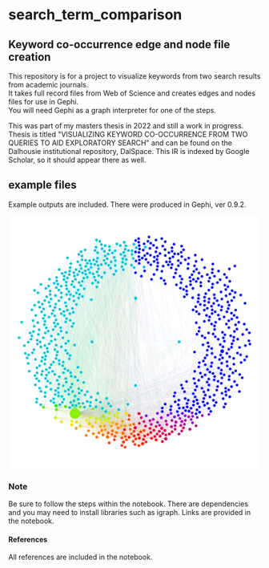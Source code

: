 # search_term_comparison
## Keyword co-occurrence edge and node file creation
This repository is for a project to visualize keywords from two search results from academic journals. <br>
It takes full record files from Web of Science and creates edges and nodes files for use in Gephi. <br>
You will need Gephi as a graph interpreter for one of the steps. <br>

This was part of my masters thesis in 2022 and still a work in progress.<br>
Thesis is titled "VISUALIZING KEYWORD CO-OCCURRENCE FROM TWO QUERIES TO AID EXPLORATORY SEARCH" and can be found on the Dalhousie institutional repository, DalSpace. This IR is indexed by Google Scholar, so it should appear there as well. 

## example files
Example outputs are included. There were produced in Gephi, ver 0.9.2. <br>

![keyword visualization](https://github.com/poppy-nicolette/search_term_comparison/blob/main/kw_coocc_nodes%20only.png)

### Note
Be sure to follow the steps within the notebook. There are dependencies and you may need to install libraries such as igraph. Links are provided in the notebook. 

#### References
All references are included in the notebook. 

